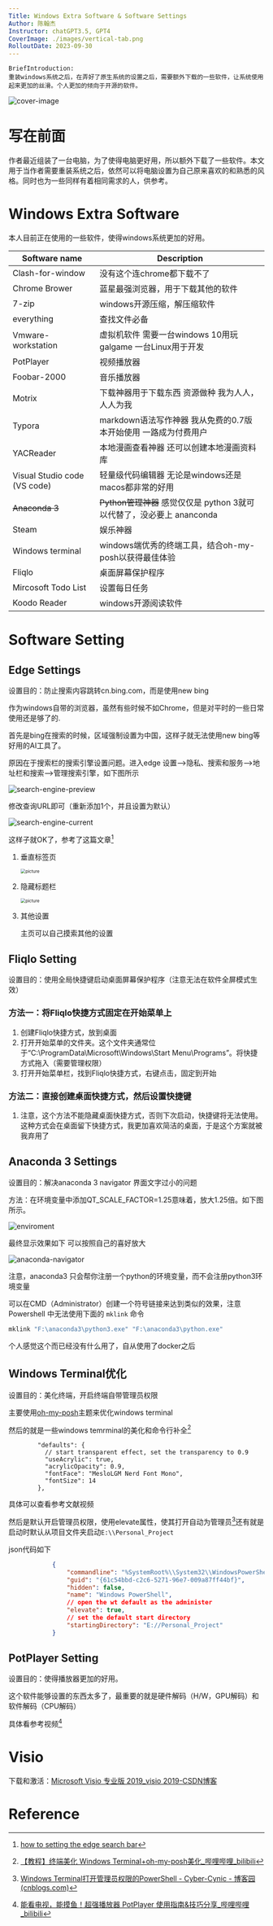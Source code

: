```yaml
---
Title: Windows Extra Software & Software Settings
Author: 陈翰杰
Instructor: chatGPT3.5, GPT4
CoverImage: ./images/vertical-tab.png
RolloutDate: 2023-09-30
---
```


```
BriefIntroduction:
重装windows系统之后，在弄好了原生系统的设置之后，需要额外下载的一些软件，让系统使用起来更加的丝滑。个人更加的倾向于开源的软件。
```

<!-- split -->

![cover-image](./images/vertical-tab.png)

# 写在前面

作者最近组装了一台电脑，为了使得电脑更好用，所以额外下载了一些软件。本文用于当作者需要重装系统之后，依然可以将电脑设置为自己原来喜欢的和熟悉的风格。同时也为一些同样有着相同需求的人，供参考。

# Windows Extra Software

本人目前正在使用的一些软件，使得windows系统更加的好用。

| Software name                | Description                                                  |
| ---------------------------- | ------------------------------------------------------------ |
| Clash-for-window             | 没有这个连chrome都下载不了                                   |
| Chrome Brower                | 蓝星最强浏览器，用于下载其他的软件                           |
| 7-zip                        | windows开源压缩，解压缩软件                                  |
| everything                   | 查找文件必备                                                 |
| Vmware-workstation           | 虚拟机软件 需要一台windows 10用玩galgame 一台Linux用于开发   |
| PotPlayer                    | 视频播放器                                                   |
| Foobar-2000                  | 音乐播放器                                                   |
| Motrix                       | 下载神器用于下载东西 资源做种 我为人人，人人为我             |
| Typora                       | markdown语法写作神器 我从免费的0.7版本开始使用 一路成为付费用户 |
| YACReader                    | 本地漫画查看神器 还可以创建本地漫画资料库                    |
| Visual Studio code (VS code) | 轻量级代码编辑器 无论是windows还是macos都非常的好用          |
| ~~Anaconda 3~~               | ~~Python管理神器~~ 感觉仅仅是 python 3就可以代替了，没必要上 ananconda |
| Steam                        | 娱乐神器                                                     |
| Windows terminal             | windows端优秀的终端工具，结合oh-my-posh以获得最佳体验        |
| Fliqlo                       | 桌面屏幕保护程序                                             |
| Mircosoft Todo List          | 设置每日任务                                                 |
| Koodo Reader                 | windows开源阅读软件                                          |

# Software Setting

## Edge Settings

设置目的：防止搜索内容跳转cn.bing.com，而是使用new bing

作为windows自带的浏览器，虽然有些时候不如Chrome，但是对平时的一些日常使用还是够了的.

首先是bing在搜索的时候，区域强制设置为中国，这样子就无法使用new bing等好用的AI工具了。

原因在于搜索栏的搜索引擎设置问题。进入edge 设置-->隐私、搜索和服务-->地址栏和搜索-->管理搜索引擎，如下图所示

![search-engine-preview](./images/search-engine-preview.png)

修改查询URL即可（重新添加1个，并且设置为默认）

![search-engine-current](./images/search-engine-current.png)

这样子就OK了，参考了这篇文章[^1]

1. 垂直标签页

   <img src="./images/vertical-tab.png" alt="picture" style="zoom:60%;" />

2. 隐藏标题栏

   <img src="./images/hidden-tablename.png" alt="picture" style="zoom:60%;" />

3. 其他设置

   主页可以自己摸索其他的设置

## Fliqlo Setting

设置目的：使用全局快捷键启动桌面屏幕保护程序（注意无法在软件全屏模式生效）

### 方法一：将Fliqlo快捷方式固定在开始菜单上

1. 创建Fliqlo快捷方式，放到桌面
2. 打开开始菜单的文件夹。这个文件夹通常位于“C:\ProgramData\Microsoft\Windows\Start Menu\Programs”。将快捷方式拖入（需要管理权限）
3. 打开开始菜单栏，找到Fliqlo快捷方式，右键点击，固定到开始

### 方法二：直接创建桌面快捷方式，然后设置快捷键

1. 注意，这个方法不能隐藏桌面快捷方式，否则下次启动，快捷键将无法使用。这种方式会在桌面留下快捷方式，我更加喜欢简洁的桌面，于是这个方案就被我弃用了

## Anaconda 3 Settings

设置目的：解决anaconda 3 navigator 界面文字过小的问题

方法：在环境变量中添加QT_SCALE_FACTOR=1.25意味着，放大1.25倍。如下图所示。

![enviroment](./images/enviroment-varible.png)

最终显示效果如下 可以按照自己的喜好放大

![anaconda-navigator](./images/anaconda-navigator.png)

注意，anaconda3 只会帮你注册一个python的环境变量，而不会注册python3环境变量

可以在CMD（Administrator）创建一个符号链接来达到类似的效果，注意 Powershell 中无法使用下面的 `mklink` 命令

```cmd
mklink "F:\anaconda3\python3.exe" "F:\anaconda3\python.exe"
```

个人感觉这个而已经没有什么用了，自从使用了docker之后

## Windows Terminal优化

设置目的：美化终端，开启终端自带管理员权限

主要使用[oh-my-posh](https://ohmyposh.dev/)主题来优化windows terminal

然后的就是一些windows temrminal的美化和命令行补全[^2]

```josn
        "defaults": {
          // start transparent effect, set the transparency to 0.9
          "useAcrylic": true, 
          "acrylicOpacity": 0.9,
          "fontFace": "MesloLGM Nerd Font Mono",
          "fontSize": 14
        },
```

具体可以查看参考文献视频

然后是默认开启管理员权限，使用elevate属性，使其打开自动为管理员[^3]还有就是启动时默认从项目文件夹启动`E:\\Personal_Project`

json代码如下

```json
            {
                "commandline": "%SystemRoot%\\System32\\WindowsPowerShell\\v1.0\\powershell.exe",
                "guid": "{61c54bbd-c2c6-5271-96e7-009a87ff44bf}",
                "hidden": false,
                "name": "Windows PowerShell",
                // open the wt default as the administer
                "elevate": true,
                // set the default start directory
                "startingDirectory": "E://Personal_Project"
            }
```

## PotPlayer Setting

设置目的：使得播放器更加的好用。

这个软件能够设置的东西太多了，最重要的就是硬件解码（H/W，GPU解码）和软件解码（CPU解码）

具体看参考视频[^4]

# Visio

下载和激活：[Microsoft Visio 专业版 2019_visio 2019-CSDN博客](https://blog.csdn.net/milkhq/article/details/105714076)

# Reference

[^1]: [how to setting the edge search bar](https://answers.microsoft.com/zh-hans/microsoftedge/forum/all/edge使用必应搜/6637cc55-5366-4a01-adc3-fd5db4b666fd)
[^2]: [【教程】终端美化 Windows Terminal+oh-my-posh美化_哔哩哔哩_bilibili](https://www.bilibili.com/video/BV1Qa411T7Au/?spm_id_from=333.337.search-card.all.click&vd_source=617c4a2b4e326fc6b6269aada0d25986)
[^3]: [Windows Terminal打开管理员权限的PowerShell - Cyber-Cynic - 博客园 (cnblogs.com)](https://www.cnblogs.com/talentzemin/p/15930400.html)
[^4]:[能看电视，能摸鱼！超强播放器 PotPlayer 使用指南&技巧分享_哔哩哔哩_bilibili](https://www.bilibili.com/video/BV1Tx4y1X7Fh/?spm_id_from=333.337.search-card.all.click&vd_source=617c4a2b4e326fc6b6269aada0d25986)
